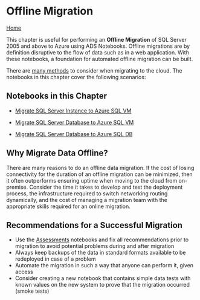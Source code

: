 # Offline Migration
[Home](../readme.md)

This chapter is useful for performing an **Offline Migration** of SQL Server 2005 and above to Azure using ADS Notebooks. Offline migrations are by definition disruptive to the flow of data such as in a web application. With these notebooks, a foundation for automated offline migration can be built.

There are [many methods](https://datamigration.microsoft.com/) to consider when migrating to the cloud. The notebooks in this chapter cover the following scenarios:

## Notebooks in this Chapter
- [Migrate SQL Server Instance to Azure SQL VM](instance-to-VM.ipynb)

- [Migrate SQL Server Database to Azure SQL VM](db-to-VM.ipynb)

- [Migrate SQL Server Database to Azure SQL DB](db-to-SQLDB.ipynb)

## Why Migrate Data Offline?
There are many reasons to do an offline data migration. If the cost of losing connectivity for the duration of an offline migration can be minimized, then it often outperforms ensuring uptime when moving to the cloud from on-premise. Consider the time it takes to develop and test the deployment process, the infrastructure required to switch networking routing dynamically, and the cost of managing a migration team with the appropriate skills required for an online migration. 

## Recommendations for a Successful Migration
- Use the [Assessments](..\Assessments/readme.md) notebooks and fix all recommendations prior to migration to avoid potential problems during and after migration
- Always keep backups of the data in standard formats available to be redeployed in case of a problem
- Automate the migration in such a way that anyone can perform it, given access
- Consider creating a new notebook that contains simple data tests with known values on the new system to prove that the migration occurred (smoke tests)